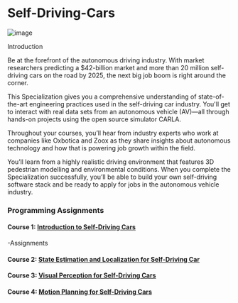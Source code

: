 # Self-Driving-Cars

![image](https://user-images.githubusercontent.com/45831222/188260578-11758ff0-d4d9-473e-85a4-6e38bcf4d751.png)

Introduction

Be at the forefront of the autonomous driving industry. With market researchers predicting a $42-billion market and more than 20 million self-driving cars on the road by 2025, the next big job boom is right around the corner.

This Specialization gives you a comprehensive understanding of state-of-the-art engineering practices used in the self-driving car industry. You'll get to interact with real data sets from an autonomous vehicle (AV)―all through hands-on projects using the open source simulator CARLA.

Throughout your courses, you’ll hear from industry experts who work at companies like Oxbotica and Zoox as they share insights about autonomous technology and how that is powering job growth within the field.

You’ll learn from a highly realistic driving environment that features 3D pedestrian modelling and environmental conditions. When you complete the Specialization successfully, you’ll be able to build your own self-driving software stack and be ready to apply for jobs in the autonomous vehicle industry.

### Programming Assignments

#### Course 1: [Introduction to Self-Driving Cars](https://github.com/dileepkanumuri/Self-Driving-Cars/tree/main/1.%20Introduction%20to%20Self-Driving%20Cars)
-Assignments
#### Course 2: [State Estimation and Localization for Self-Driving Car](https://github.com/dileepkanumuri/Self-Driving-Cars/tree/main/2.%20State%20Estimation%20and%20Localization%20for%20Self-Driving%20Cars)
#### Course 3: [Visual Perception for Self-Driving Cars](https://github.com/dileepkanumuri/Self-Driving-Cars/tree/main/3.%20Visual%20Perception%20for%20Self-Driving%20Cars)
#### Course 4: [Motion Planning for Self-Driving Cars](https://github.com/dileepkanumuri/Self-Driving-Cars/tree/main/4.%20Motion%20Planning%20for%20Self-Driving%20Cars)

